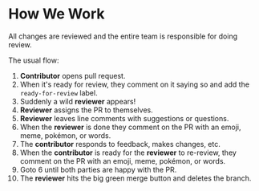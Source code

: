 # How We Work

All changes are reviewed and the entire team is responsible for doing review.

The usual flow:

1. **Contributor** opens pull request.
1. When it's ready for review, they comment on it saying so and add the `ready-for-review` label.
1. Suddenly a wild **reviewer** appears!
1. **Reviewer** assigns the PR to themselves.
1. **Reviewer** leaves line comments with suggestions or questions.
1. When the **reviewer** is done they comment on the PR with an emoji, meme, pokémon, or words.
1. The **contributor** responds to feedback, makes changes, etc.
1. When the **contributor** is ready for the **reviewer** to re-review, they comment on the PR with an emoji, meme, pokémon, or words.
1. Goto 6 until both parties are happy with the PR.
1. The **reviewer** hits the big green merge button and deletes the branch.
